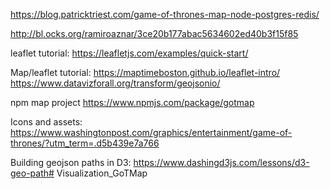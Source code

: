 https://blog.patricktriest.com/game-of-thrones-map-node-postgres-redis/

http://bl.ocks.org/ramiroaznar/3ce20b177abac5634602ed40b3f15f85



leaflet tutorial:
https://leafletjs.com/examples/quick-start/

Map/leaflet tutorial:
https://maptimeboston.github.io/leaflet-intro/
https://www.datavizforall.org/transform/geojsonio/


npm map project
https://www.npmjs.com/package/gotmap

Icons and assets:
https://www.washingtonpost.com/graphics/entertainment/game-of-thrones/?utm_term=.d5b439e7a766

Building geojson paths in D3:
https://www.dashingd3js.com/lessons/d3-geo-path# Visualization_GoTMap
